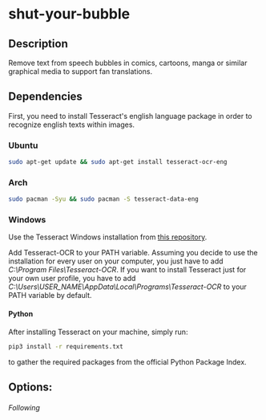 # shut-your-bubble


## Description

Remove text from speech bubbles in comics, cartoons, manga or similar graphical media to support fan translations.

   
## Dependencies

First, you need to install Tesseract's english language package in order to recognize english texts within images. 

### Ubuntu

```sh
sudo apt-get update && sudo apt-get install tesseract-ocr-eng
```
 
### Arch 
```sh
sudo pacman -Syu && sudo pacman -S tesseract-data-eng
```
 
### Windows
  
Use the Tesseract Windows installation from <a href="https://github.com/UB-Mannheim/tesseract/wiki">this repository</a>.

Add Tesseract-OCR to your PATH variable. Assuming you decide to use the installation for every user on your computer, you just have to add _C:\Program Files\Tesseract-OCR_. If you want to install Tesseract just for your own user profile, you have to add _C:\Users\USER_NAME\AppData\Local\Programs\Tesseract-OCR_ to your PATH variable by default.

#### Python
 After installing Tesseract on your machine, simply run:  
```sh
pip3 install -r requirements.txt
```
 
 to gather the required packages from the official Python Package Index. 

  
## Options: 



###### Following

    

